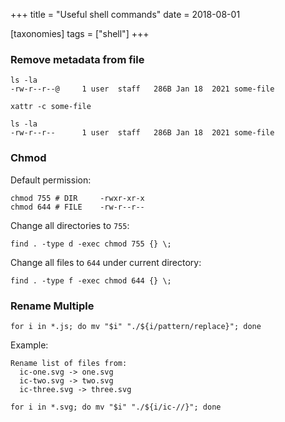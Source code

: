 +++
title = "Useful shell commands"
date = 2018-08-01

[taxonomies]
tags = ["shell"]
+++

### Remove metadata from file
```
ls -la
-rw-r--r--@     1 user  staff   286B Jan 18  2021 some-file

xattr -c some-file

ls -la
-rw-r--r--      1 user  staff   286B Jan 18  2021 some-file
```

<!--more-->

### Chmod

Default permission:
```
chmod 755 # DIR     -rwxr-xr-x
chmod 644 # FILE    -rw-r--r--
```

Change all directories to `755`:

```
find . -type d -exec chmod 755 {} \;
```

Change all files to `644` under current directory:

```
find . -type f -exec chmod 644 {} \;
```

### Rename Multiple

```
for i in *.js; do mv "$i" "./${i/pattern/replace}"; done
```

Example:

```
Rename list of files from:
  ic-one.svg -> one.svg
  ic-two.svg -> two.svg
  ic-three.svg -> three.svg

for i in *.svg; do mv "$i" "./${i/ic-//}"; done
```
